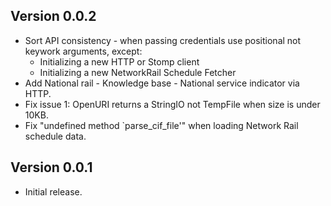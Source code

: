 ## Version 0.0.2

  * Sort API consistency - when passing credentials use positional not keywork arguments, except:
    * Initializing a new HTTP or Stomp client
    * Initializing a new NetworkRail Schedule Fetcher
  * Add National rail - Knowledge base - National service indicator via HTTP.
  * Fix issue 1: OpenURI returns a StringIO not TempFile when size is under 10KB.
  * Fix "undefined method `parse_cif_file'" when loading Network Rail schedule data.

## Version 0.0.1

 * Initial release.
